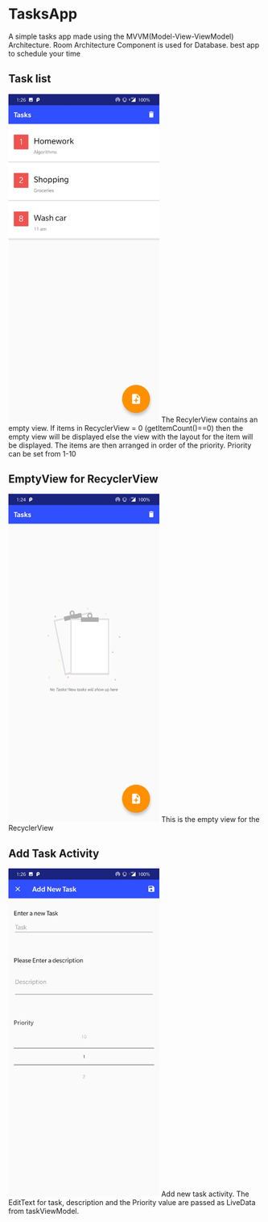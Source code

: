 # TasksApp
A simple tasks app made using the MVVM(Model-View-ViewModel) Architecture. Room Architecture Component is used for Database.
best app to schedule your time

## Task list 
<img src = "Screenshots/tasks.jpg" width ="300">
The RecylerView contains an empty view. If items in RecyclerView = 0 (getItemCount()==0) then the empty view will be displayed else the view with the layout for the item will be displayed.
The items are then arranged in order of the priority. Priority can be set from 1-10

## EmptyView for RecyclerView
<img src = "Screenshots/emptyview.jpg" width ="300">
This is the empty view for the RecyclerView

## Add Task Activity
<img src = "Screenshots/add_task.jpg" width ="300">
Add new task activity. The EditText for task, description and the Priority value are passed as LiveData from taskViewModel.

